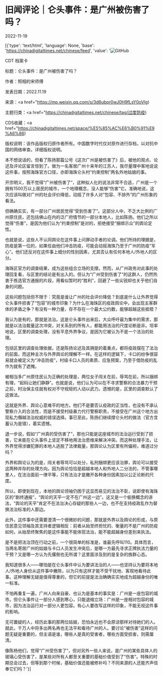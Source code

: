 # 旧闻评论｜仑头事件：是广州被伤害了吗？

2022-11-19

[{'type': 'text/html', 'language': None, 'base': 'https://chinadigitaltimes.net/chinese/feed', 'value': '![GitHub](https://chinadigitaltimes.net/chinese/files/2022/11/202211.jpeg)

CDT 档案卡

标题：仑头事件：是广州被伤害了吗？

作者：照相的宋师傅

发表日期：2022.11.19

来源：<a href="https://mp.weixin.qq.com/s/3d6ubpr0wJ0H9fLsY0oVlg)

主题归类：<a href="https://chinadigitaltimes.net/chinese/tag/过度防疫)

CDS收藏：<a href="https://chinadigitaltimes.net/space/%E5%85%AC%E6%B0%91%E9%A6%86)

版权说明：该作品版权归原作者所有。中国数字时代仅对原作进行存档，以对抗中国的网络审查。详细版权说明。





本不想说话的，但看了陈扬那篇公号《这次广州是被伤害了》后，被他的观点、论述及评论区留言惊到了。做为一名客居广州十来年的江苏人，我尽量理中客地说说这件事，按照海珠官方口径，亦即海珠仑头村“约束控制”两名外地姑娘的事。

开宗明义，我不觉得“广州被伤害了”，这种拟人化的说法非常不合适，广州是一个拥有1500万以上居民的城市，一个地理概念，没人能够“伤害”它。准确地说，这次应该叫做对广州的社会评价降低，动摇了许多人对“包容、不排外”的广州形象的看法。

但确确实实，有一部分广州居民觉得“受到伤害了”。这部分人中，不乏大比例的广州原住民，还包括佛山在内的泛广府情节的一部分本地人，比如陈扬。他们之所以觉得“伤害”，是因为他们认为“约束控制”是对的，拒绝接受“捆绑示众”的舆论定性。

也就是说，这些人不认同舆论在这件事上问罪动手者的论调。他们所持的理据是，防疫是第一位的，如果任由他们冲击防疫，可能会动摇海珠乃至于广州的防疫“军心”。他们还反对在这件事上细分的性别因素，尤其否认有任何本地人/外地人的区分。

海珠区官方的调查结果，成为这些组合立场的支撑。然而，从广州政务对此事的处理回复看，与区里的结论是有出入的。但认为“广州受到伤害了”的这群人，仍然热衷于拣选官方通报的片段，用看似暂时的“胜利”，回避了一些尖锐却也关乎他们自身的问题。

这些问题包括但不限于：究竟是谁让广州的社会评价降低？到底是什么让外界觉得仑头事件损害了“包容”的城市印象？为什么在海珠区的疫政舆论中，会出现主客群体的矛盾之争？有没有一种力量，存不存在一个最大公约数，能够超越这些抵牾？

我认为是有的，那就是法治。这是仑头事件出来后，大众呼吁最为集中的需求，那就是以法治裁量这次冲突，对关系到的所有人，都能用法治的尺度论断是非。坦率地说，区里的调查处理，没有平息外界争议，是因为它被认为不是一个法治的处理。

包括区里的调查处理依据，还是陈扬论述及其拥趸的着重点，都将疫政摆在了法治的前面，而这种主次与外界舆论的理解不一样。在这样的逻辑下，卡口的纷争很容易就会被定义为“冲击防疫”，村级卡口人员的素质、应急预案，乃至于借防疫的乱作为就有了遮掩。

被相当多广州原住民认为正确的处理是，两位女子闯关在前，辱骂在前，所以捆绑有理，“起码让她们静静”。也就是说，他们认为可以在不寻求警察的合法暴力干预之前，村治保主任就有权对不守规矩的人动以武力。遗憾的是，区里的调查默认了这做法。

这就是外界、舆论心意难平的地方。他们不是要否认疫政的正当性，也没有不承认警察介入的合法性，而是不接受村级暴力代行警察职责，不接受在广州这个地方出现私力僭越法治权威的错误选择。事已至此，陈扬们继续撑仑头村的做法（官方含蓄认为是错），着实遗憾。

退一步说，假如“广州真的受伤害了”，那也只能是这座城市的法治运行受到了损害，它未能在仑头事件上坚定不移地用法治思维来解决冲突。而这种处理手法，让外界觉得涉嫌犯罪的本地人逃脱了法律裁量，那舆论认为区里有所偏袒，难道过分吗？

外界和舆论认为的是，闯关者辱骂可以处分，私刑捆绑更应该治罪，舆论可以接受这两种并存的处理方向。因为舆论恰恰是超越本地人和外地人二分法的，不管事哪里人，在法治面前一律平等，只有法治才是撇开各种身份因素加以公正论断的尺度。

所以，即使到现在，本地的舆论领袖仍困于这显而易见的法治不彰，说即使有海珠区的“剧终通报”，“舆论的天平一定不在广州这一边”。这又是一个偷换概念的讲法，“舆论的天平”肯定不在法治决心存疑的那些人一边，也不在支持疫政乱作为替换法治标准的人那边。

此外，这件事中还需要澄清一个很微妙的问题，那就是外界以及舆论的形成，与原住民意见领袖及其支持者逻辑相反：前者从始至终担忧的、衡量的不是广州的防疫如何，从始至终聚焦的是这件事能不能体现法治，能不能超越身份差别来执法。

是不是把法治顶在行动之前，一个很简单的标准是，谁最先呼叫110。具体而言，当两名寄居广州的姑娘与卡口人员发生冲突后，是哪一方最先寻求正牌执法力量的干预？又是哪一方认为先撂倒也无所谓？这里面涉及到的是复杂的族群心态。

我知道很多人——哪怕是在仑头事件中认为要讲法治的人——也坚持认为要将本地人/外地人身份从这件事中撇除，以为只有这样才能不受干扰地、客观地看待此事。这种理解无疑是值得尊重的，但它的前提是法治确确实实地成为超越身份的唯一标准。

不怕再重复一遍，广州人向来自豪、也认为是基本的事实是：广州是一座包容的城市。但仑头事件让一部分人感到寒心，只能退缩立场：广州是一座相对包容的城市，因为法治运行对一部分人更包容。有心人要改写这样的印象，不能无视这件事的影响。

无可置疑的人，经历此事的那两位姑娘，恐怕永远也不会原谅那样对待她们的人。就此，千万人中将多出两名再也无法平和看待广州的人。要讨论“被伤害”这样的问题无疑是重要的，但主语是谁，哪些人是真的受害者，哪些方面受损害，则需厘清。

像陈杨他们，觉得“广州受伤害了”，但对另外一些人来说，是广州的某些具体人的玻璃心受伤害了，是某些对所有人都至关重要的基础价值受到了“伤害”。特殊的时期总会过去，但等到那个时候，基础价值还能被修补吗？不同来源的人还能齐声信奉它们吗？'}]